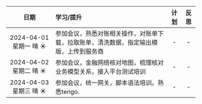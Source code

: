 |          日期          | 学习/提升                                                                                      | 计划  | 反思  |
|:--------------------:|:-------------------------------------------------------------------------------------------|:---:|:---:|
| 2024-04-01 星期一 晴 ☀️  | 参加会议，熟悉对账相关操作，对账单下载，拉取账单，清洗数据，指定输出模版，上传到服务商     |  -  |  -  |
| 2024-04-02 星期二 晴 ☀️  |   参加会议，金融网络核对地图，梳理核对业务模型关系，接入平台测试培训   |  -  |  -  |
| 2024-04-03 星期三 晴 ☀️  |   参加会议，统一网关，脚本语法培训。熟悉tengo.   |  -  |  -  |
